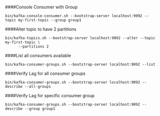 ####Console Consumer with Group
```shell script
bin/kafka-console-consumer.sh --bootstrap-server localhost:9092 --topic my-first-topic --group group1
```
####Alter topic to have 2 partitions
```shell script
bin/kafka-topics.sh --bootstrap-server localhost:9092 --alter --topic my-first-topic \
      --partitions 2
```

####List all consumers available
```shell script
bin/kafka-consumer-groups.sh --bootstrap-server localhost:9092 --list
```

####Verify Lag for all consumer groups
```shell script
bin/kafka-consumer-groups.sh --bootstrap-server localhost:9092 --describe --all-groups
```

####Verify Lag for specific consumer group
```shell script
bin/kafka-consumer-groups.sh --bootstrap-server localhost:9092 --describe --group group1
```

